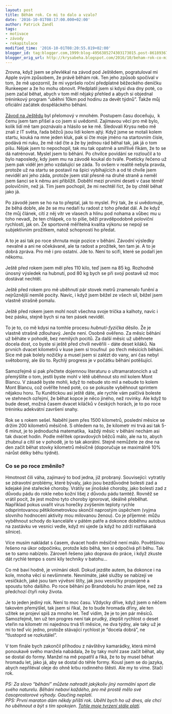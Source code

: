 ```yaml
---
layout: post
title: Běhám rok. Co mi to dalo a vzalo?
date: '2016-10-01T08:17:00.000+02:00'
author: Patrick Zandl
tags:
- motivace
- závody
- rekapitulace
modified_time: '2016-10-01T08:20:55.819+02:00'
blogger_id: tag:blogger.com,1999:blog-4956385274303173015.post-8618936796078788302
blogger_orig_url: http://krysabeha.blogspot.com/2016/10/beham-rok-co-mi-to-dalo-vzalo.html
---
```


Zrovna, když jsem se převlékal na závod pod Ještědem, pogratuloval mi Apple svým způsobem, že právě běhám rok. Ten jeho způsob spočíval v tom, že mě upozornil, že mi vypršelo roční předplatné běžeckého deníčku Runkeeper a že ho mohu obnovit. Předplatil jsem si kdysi dva dny poté, co jsem začal běhat, abych v tom měl nějaký přehled a abych si objednal tréninkový program “uběhni 10km pod hodinu za devět týdnů”. Takže můj oficiální začátek dospěláckého běhání.<br /><a name='more'></a><br /><a href="https://krysabeha.blogspot.cz/2016/09/jestedsky-skyrunning-ktrc-naposledy.html">Závod na Ještědu</a> byl přelomový v mnohém. Postupem času doceňuju, &nbsp;k čemu jsem tam přišel a co jsem si uvědomil. Zajímavou věcí pro mě bylo, kolik lidí mě tam poznávalo a hlásilo se ke mě. Sledovali Krysu nebo mě znali z IT světa, řada běžců jsou lidi kolem ajtý. Když jsme se motali kolem startu, kouká na mne jeden kluk, pak si čte moje jméno na startovním čísle, podává mi ruku, že mě rád čte a že by jednou rád běhal tak, jak já o tom píšu. Nějak jsem to nepochopil, tak mu tak opatrně a smířlivě říkám, že to se dá natrénovat. Myslel jsem to běhání. Po chvilce povídání se rozloučil a to bylo naposledy, kdy jsem mu na závodě koukal do tváře. Poeticky řečeno už jsem pak viděl jen jeho vzdalující se záda. To ovšem v realitě nebyla pravda, protože už na startu se postavil na špici vybíhajících a od té chvíle jsem neviděl ani jeho záda, protože jsem stál přesně na druhé straně a neměl jsem šanci se k němu ani přiblížit. Doběhl mezi prvními deseti v čase téměř polovičním, než já. Tím jsem pochopil, že mi nechtěl říct, že by chtěl běhat jako já.<br /><br />Po závodě jsem se ho na to přeptal, jak to myslel. Prý tak, že si uvědomuje, že běhá dobře, ale že se mu nedaří tu radost z toho předat dál. A že když čte můj článek, cítí z něj vítr ve vlasech a hlínu pod nohama a vůbec mu u toho nevadí, že ten chlápek, co to píše, běží pravděpodobně poloviční rychlostí, jak on. Že sportovně měřitelná kvalita výkonu se nepojí se subjektivním prožitkem, natož schopností ho předat.<br /><br />A to je asi tak po roce shrnuta moje pozice v běhání. Závodní výsledky &nbsp;nevalné a ani ne očekávané, ale ta radost a prožitek, ten tam je. A to je dobrá zpráva. Pro mě i pro ostatní. Jde to. Není to scifi, které se podaří jen někomu.<br /><br />Ještě před rokem jsem měl přes 110 kilo, teď jsem na 85 kg. Rozhodně únosný výsledek na hubnutí, pod 80 kg bych se při svojí postavě už moc dostávat nechtěl.<br /><br />Ještě před rokem pro mě uběhnutí pár stovek metrů znamenalo funění a nejrůznější nemilé pocity. Navíc, i když jsem běžel ze všech sil, běžel jsem vlastně strašně pomalu.<br /><br />Ještě před rokem jsem mohl nosit všechna svoje trička a kalhoty, navíc i bez pásku, stejně bych si na ten pásek neviděl.<br /><br />To je to, co mě kdysi na tomhle procesu <i>hubnutí-fyzička</i> děsilo. Že je vlastně strašně zdlouhavý. Jenže není. Osobně ověřeno. Za měsíc běhání už běháte v pohodě, bez nemilých pocitů. Za další měsíc už uběhnete docela dost, co byste si ještě před chvíli nevěřili - dáte deset kiláků. Na prvních dvacet kilometrů v kuse jsem si troufnul &nbsp;po třech měsících běhání. Sice mě pak bolely nožičky a musel jsem si zalézt do vany, ani čas nebyl světoborný, ale šlo to. Rychlý progress je v počátku běhání potěšující.<br /><br />Samozřejmě si pak přečtete dojemnou literaturu o ultramaratoncích a už přemýšlíte o tom, jestli byste mohl v létě uběhnout sto mil kolem Mont Blancu. V zásadě byste mohli, když to nebude sto mil a nebude to kolem Mont Blancu, což ověříte hned poté, co se pokusíte vyběhnout sprintem nějakou horu. Tu Kunětickou asi ještě dáte, ale rychle vám palčivá boleste ve stehnech ozřejmí, že běhat kopce je něco jiného, než rovinky. Ale když to bude deset, možná časem dvacet kiláčků v českých horách, je to po roce tréninku adekvátní završení snahy.<br /><br />Rok se s rokem sešel. Naběhl jsem přes 1500 kilometrů, poslední měsíce se držím 200 kilometrů měsíčně. S ohledem na to, že kilometr mi trvá asi tak 5-6 minut, je to jednoduchá matematika, &nbsp;každý měsíc v běhání nechám asi tak dvacet hodin. Podle měřítek opravdových běžců málo, ale na to, abych zhubnul a cítil se v pohodě, je to tak akorátní. Stejně nemůžete ze dne na den začít běhat stovky kilometrů měsíčně (doporučuje se maximálně 10% nárůst délky běhu týdně).<br /><h3>Co se po roce změnilo?</h3>Hmotnost čili váha, zajímavý to bod jedna, již probraný. Související: vytratily se zdravotní problémy, které bývaly, jako jsou bezdůvodné bolesti zad a kdejaké jiné stařecké choroby. Vrátily se jinošské choroby, jako bolesti zad z důvodu pádu do rokle nebo kožní lišej z důvodu pádu tamtéž. Rovněž se vrátil pocit, že jest možno tyto choroby ignorovat, ideálně přeběhat. Například pokus uvařit virus horečky zvýšením teploty rychle odsprintovanou pětikilometrovkou skončil naprostým úspěchem (vyjma slovního hodnocení aktivity mou milovanou ženou). Co je příjemné: můžu vyběhnout schody do kanceláře v pátém patře a dokonce doběhnu autobus na zastávku ve vesnici vedle, když mi ujede (a když ho zdrží rozflákaná silnice).<br /><br />Více musím nakládat s časem, dvacet hodin měsíčně není málo. Povětšinou řešeno na úkor odpočinku, protože kdo běhá, ten si odpočívá při běhu. Tak se to samo nabízelo. Zároveň řešeno jako doprava do práce, i když zkuste dát rychlé tempo s osmi kily techniky v batohu...<br /><br />Co mě baví hodně, je vnímání okolí. Dokud jezdíte autem, ba dokonce i na kole, mnoha věcí si nevšimnete. Nevnímáte, jaké služby se nabízejí ve vesičkách, jaké jsou tam vývěsní štíty, jak jsou vesničky propojené a spoustu toho dalšího. Po roce běhání po Brandobolu ho znám lépe, než za předchozí čtyři roky života.<br /><br />Je to jeden jediný rok. Není to moc času. Vždycky dříve, když jsem o něčem takovém přemýšlel, tak jsem si říkal, že to bude hromada dřiny, ale ten užitek se projeví spíš za mnoho let. Teď vidím, že je to jen pár měsíců. Samozřejmě, ten už ten progres není tak prudký, zlepšit rychlost o deset vteřin na kilometr mi najednou trvá tři měsíce, ne dva týdny, ale taky už je mi to teď víc jedno, protože stávající rychlost je “docela dobrá”, ne “tlustoprd se rozkutálel”.<br /><br />V tom finále bych zakončil příhodou z návštěvy kamarádky, která mírně ponoukavě svého manžela nabádala, že by taky mohl zase začít běhat, aby se dostal do formy. Manžel na mě popatřil a říká, že to by musel běhat hromadu let, jako já, aby se dostal do téhle formy. Kousl jsem se do jazyka, abych nepřiléval oleje do ohně krbu rodinného štěstí. Ale my to víme. Stačí rok.<br /><br /><i>PS: Za slovo “běhání” můžete nahradit jakýkoliv jiný normální sport dle svého naturelu. Běhání nebaví každého, pro mě prostě mělo své časoprostorové výhody. Gaučing neplatí. &nbsp;</i><br /><i>PPS: První maraton dám někdy příští rok. Uběhl bych ho už dnes, ale chci ho uběhnout a být s tím spokojen. <a href="https://krysabeha.blogspot.cz/2016/05/proc-jsem-jeste-nezkusil-bezet-maraton.html">Tohle moje tvrzení stále platí</a>.&nbsp;</i>